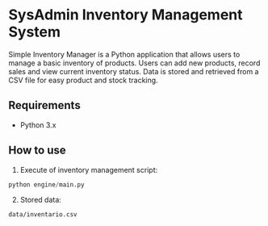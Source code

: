 # SysAdmin Inventory Management System

Simple Inventory Manager is a Python application that allows users to manage a basic inventory of products. Users can add new products, record sales and view current inventory status. Data is stored and retrieved from a CSV file for easy product and stock tracking.

## Requirements

- Python 3.x
  
## How to use
1. Execute of inventory management script:
   
```python
python engine/main.py
```

2. Stored data:

```
data/inventario.csv
```